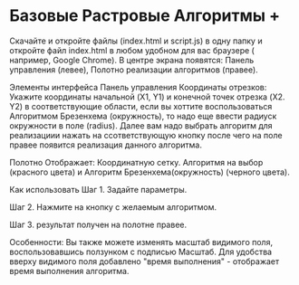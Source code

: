 # Базовые Растровые Алгоритмы +
Скачайте и откройте файлы (index.html и script.js) в одну папку и откройте файл index.html в любом удобном для вас браузере ( например, Google Chrome). В центре экрана появятся: Панель управления (левее), Полотно реализации алгоритмов (правее).

  Элементы интерфейса Панель управления  Координаты отрезков: Укажите координаты начальной (X1, Y1) и конечной точек отрезка (X2. Y2) в соответствующие области, если вы хоттите воспользоваться Алгоритмом Брезенхема (окружность), то надо еще ввести радиуск окружности в поле (radius). Далее вам надо выбрать алгоритм для реализациии нажать на ссответствующую кнопку после чего на поле правее появится реализация данного алгоритма.

Полотно Отображает: Координатную сетку. Алгоритмя на выбор (красного цвета) и Алгоритм Брезенхема(окружность) (черного цвета).

Как использовать
Шаг 1. Задайте параметры.

Шаг 2. Нажмите на кнопку с желаемым алгоритмом.

Шаг 3. результат получен на полотне правее.

Особенности: Вы также можете изменять масштаб видимого поля, воспользовавшись ползунком с подписью Масштаб. Для удобства вверху видимого поля добавлено "время выполнения" - отображает время выполнения алгоритма.
